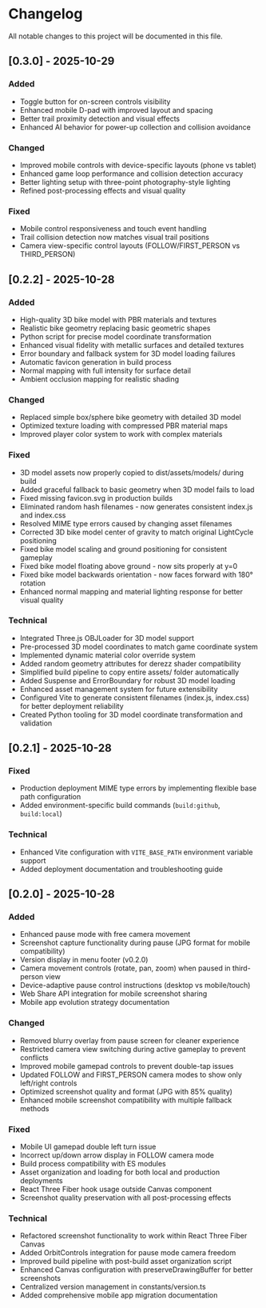 # Changelog

All notable changes to this project will be documented in this file.

## [0.3.0] - 2025-10-29

### Added
- Toggle button for on-screen controls visibility
- Enhanced mobile D-pad with improved layout and spacing
- Better trail proximity detection and visual effects
- Enhanced AI behavior for power-up collection and collision avoidance

### Changed
- Improved mobile controls with device-specific layouts (phone vs tablet)
- Enhanced game loop performance and collision detection accuracy
- Better lighting setup with three-point photography-style lighting
- Refined post-processing effects and visual quality

### Fixed
- Mobile control responsiveness and touch event handling
- Trail collision detection now matches visual trail positions
- Camera view-specific control layouts (FOLLOW/FIRST_PERSON vs THIRD_PERSON)

## [0.2.2] - 2025-10-28

### Added
- High-quality 3D bike model with PBR materials and textures
- Realistic bike geometry replacing basic geometric shapes
- Python script for precise model coordinate transformation
- Enhanced visual fidelity with metallic surfaces and detailed textures
- Error boundary and fallback system for 3D model loading failures
- Automatic favicon generation in build process
- Normal mapping with full intensity for surface detail
- Ambient occlusion mapping for realistic shading

### Changed
- Replaced simple box/sphere bike geometry with detailed 3D model
- Optimized texture loading with compressed PBR material maps
- Improved player color system to work with complex materials

### Fixed
- 3D model assets now properly copied to dist/assets/models/ during build
- Added graceful fallback to basic geometry when 3D model fails to load
- Fixed missing favicon.svg in production builds
- Eliminated random hash filenames - now generates consistent index.js and index.css
- Resolved MIME type errors caused by changing asset filenames
- Corrected 3D bike model center of gravity to match original LightCycle positioning
- Fixed bike model scaling and ground positioning for consistent gameplay
- Fixed bike model floating above ground - now sits properly at y=0
- Fixed bike model backwards orientation - now faces forward with 180° rotation
- Enhanced normal mapping and material lighting response for better visual quality

### Technical
- Integrated Three.js OBJLoader for 3D model support
- Pre-processed 3D model coordinates to match game coordinate system
- Implemented dynamic material color override system
- Added random geometry attributes for derezz shader compatibility
- Simplified build pipeline to copy entire assets/ folder automatically
- Added Suspense and ErrorBoundary for robust 3D model loading
- Enhanced asset management system for future extensibility
- Configured Vite to generate consistent filenames (index.js, index.css) for better deployment reliability
- Created Python tooling for 3D model coordinate transformation and validation

## [0.2.1] - 2025-10-28

### Fixed
- Production deployment MIME type errors by implementing flexible base path configuration
- Added environment-specific build commands (`build:github`, `build:local`)

### Technical
- Enhanced Vite configuration with `VITE_BASE_PATH` environment variable support
- Added deployment documentation and troubleshooting guide

## [0.2.0] - 2025-10-28

### Added
- Enhanced pause mode with free camera movement
- Screenshot capture functionality during pause (JPG format for mobile compatibility)
- Version display in menu footer (v0.2.0)
- Camera movement controls (rotate, pan, zoom) when paused in third-person view
- Device-adaptive pause control instructions (desktop vs mobile/touch)
- Web Share API integration for mobile screenshot sharing
- Mobile app evolution strategy documentation

### Changed
- Removed blurry overlay from pause screen for cleaner experience
- Restricted camera view switching during active gameplay to prevent conflicts
- Improved mobile gamepad controls to prevent double-tap issues
- Updated FOLLOW and FIRST_PERSON camera modes to show only left/right controls
- Optimized screenshot quality and format (JPG with 85% quality)
- Enhanced mobile screenshot compatibility with multiple fallback methods

### Fixed
- Mobile UI gamepad double left turn issue
- Incorrect up/down arrow display in FOLLOW camera mode
- Build process compatibility with ES modules
- Asset organization and loading for both local and production deployments
- React Three Fiber hook usage outside Canvas component
- Screenshot quality preservation with all post-processing effects

### Technical
- Refactored screenshot functionality to work within React Three Fiber Canvas
- Added OrbitControls integration for pause mode camera freedom
- Improved build pipeline with post-build asset organization script
- Enhanced Canvas configuration with preserveDrawingBuffer for better screenshots
- Centralized version management in constants/version.ts
- Added comprehensive mobile app migration documentation

